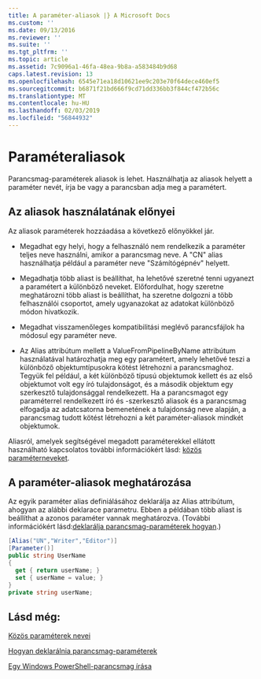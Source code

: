 ```yaml
---
title: A paraméter-aliasok |} A Microsoft Docs
ms.custom: ''
ms.date: 09/13/2016
ms.reviewer: ''
ms.suite: ''
ms.tgt_pltfrm: ''
ms.topic: article
ms.assetid: 7c9096a1-46fa-48ea-9b8a-a583484b9d68
caps.latest.revision: 13
ms.openlocfilehash: 6545e71ea18d10621ee9c203e70f64dece460ef5
ms.sourcegitcommit: b6871f21bd666f9cd71dd336bb3f844cf472b56c
ms.translationtype: MT
ms.contentlocale: hu-HU
ms.lasthandoff: 02/03/2019
ms.locfileid: "56844932"
---
```

# <a name="parameter-aliases"></a>Paraméteraliasok

Parancsmag-paraméterek aliasok is lehet. Használhatja az aliasok helyett a paraméter nevét, írja be vagy a parancsban adja meg a paramétert.

## <a name="benefits-of-using-aliases"></a>Az aliasok használatának előnyei

Az aliasok paraméterek hozzáadása a következő előnyökkel jár.

- Megadhat egy helyi, hogy a felhasználó nem rendelkezik a paraméter teljes neve használni, amikor a parancsmag neve. A "CN" alias használhatja például a paraméter neve "Számítógépnév" helyett.

- Megadhatja több aliast is beállíthat, ha lehetővé szeretné tenni ugyanezt a paramétert a különböző neveket. Előfordulhat, hogy szeretne meghatározni több aliast is beállíthat, ha szeretne dolgozni a több felhasználói csoportot, amely ugyanazokat az adatokat különböző módon hivatkozik.

- Megadhat visszamenőleges kompatibilitási meglévő parancsfájlok ha módosul egy paraméter neve.

- Az Alias attribútum mellett a ValueFromPipelineByName attribútum használatával határozhatja meg egy paramétert, amely lehetővé teszi a különböző objektumtípusokra kötést létrehozni a parancsmaghoz. Tegyük fel például, a két különböző típusú objektumok kellett és az első objektumot volt egy író tulajdonságot, és a második objektum egy szerkesztő tulajdonsággal rendelkezett. Ha a parancsmagot egy paraméterrel rendelkezett író és -szerkesztő aliasok és a parancsmag elfogadja az adatcsatorna bemenetének a tulajdonság neve alapján, a parancsmag tudott kötést létrehozni a két paraméter-aliasok mindkét objektumok.

Aliasról, amelyek segítségével megadott paraméterekkel ellátott használható kapcsolatos további információkért lásd: [közös paraméterneveket](./common-parameter-names.md).

## <a name="defining-parameter-aliases"></a>A paraméter-aliasok meghatározása

Az egyik paraméter alias definiálásához deklarálja az Alias attribútum, ahogyan az alábbi deklarace parametru. Ebben a példában több aliast is beállíthat a azonos paraméter vannak meghatározva. (További információkért lásd:[deklarálja parancsmag-paraméterek hogyan](./how-to-declare-cmdlet-parameters.md).)

```csharp
[Alias("UN","Writer","Editor")]
[Parameter()]
public string UserName
{
  get { return userName; }
  set { userName = value; }
}
private string userName;
```

## <a name="see-also"></a>Lásd még:

[Közös paraméterek nevei](./common-parameter-names.md)

[Hogyan deklarálnia parancsmag-paraméterek](./how-to-declare-cmdlet-parameters.md)

[Egy Windows PowerShell-parancsmag írása](./writing-a-windows-powershell-cmdlet.md)
